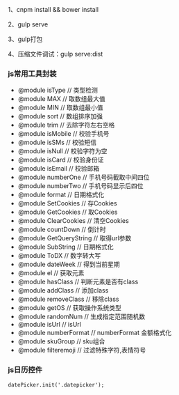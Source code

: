 
1、cnpm install && bower install

2、gulp serve

3、gulp打包

4、压缩文件调试：gulp serve:dist

### js常用工具封装
 * @module isType           // 类型检测
 * @module MAX              // 取数组最大值
 * @module MIN              // 取数组最小值
 * @module sort             // 数组排序加强
 * @module trim             // 去除字符左右空格　
 * @module isMobile         // 校验手机号
 * @module isSMs            // 校验短信
 * @module isNull           // 校验字符为空
 * @module isCard           // 校验身份证
 * @module isEmail          // 校验邮箱
 * @module numberOne        // 手机号码截取中间四位
 * @module numberTwo        // 手机号码显示后四位
 * @module format           // 日期格式化
 * @module SetCookies       // 存Cookies
 * @module GetCookies       // 取Cookies
 * @module ClearCookies     // 清空Cookies
 * @module countDown        // 倒计时
 * @module GetQueryString   // 取得url参数
 * @module SubString        // 日期格式化
 * @module ToDX             // 数字转大写
 * @module dateWeek         // 得到当前星期
 * @module el               // 获取元素
 * @module hasClass         // 判断元素是否有class
 * @module addClass         // 添加class
 * @module removeClass      // 移除class
 * @module getOS            // 获取操作系统类型
 * @module randomNum        // 生成指定范围随机数
 * @module isUrl            // isUrl
 * @module numberFormat     // numberFormat 金额格式化
 * @module skuGroup         // sku组合
 * @module filteremoji      // 过滤特殊字符,表情符号
### js日历控件
`datePicker.init('.datepicker');
`